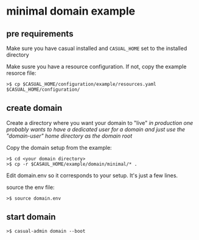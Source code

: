 
# minimal domain example

## pre requirements

Make sure you have casual installed and `CASUAL_HOME` set to the installed directory

Make susre you have a resource configuration. If not, copy the example resorce file:
    
    >$ cp $CASUAL_HOME/configuration/example/resources.yaml $CASUAL_HOME/configuration/


## create domain

Create a directory where you want your domain to "live" *in production one probably wants to have a dedicated user for a domain and just use the "domain-user" home directory as the domain root*

Copy the domain setup from the example:

    >$ cd <your domain directory>
    >$ cp -r $CASAUL_HOME/example/domain/minimal/* .

Edit domain.env so it corresponds to your setup. It's just a few lines.

source the env file:
     
    >$ source domain.env 

## start domain

    >$ casual-admin domain --boot 





